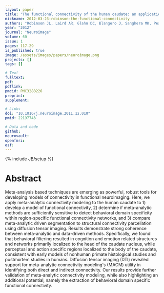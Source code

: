 ```yaml
---
layout: paper
title: "The functional connectivity of the human caudate: an application of meta-analytic connectivity modeling with behavioral filtering."
nickname: 2012-03-23-robinson-the-functional-connectivity
authors: "Robinson JL, Laird AR, Glahn DC, Blangero J, Sanghera MK, Pessoa L, Fox PM, Uecker A, Friehs G, Young KA, Griffin JL, Lovallo WR, Fox PT"
year: "2012"
journal: "Neuroimage"
volume: 60
issue: 1
pages: 117-29
is_published: true
image: /assets/images/papers/neuroimage.png
projects: []
tags: []

# Text
fulltext:
pdf:
pdflink:
pmcid: PMC3288226
preprint:
supplement:

# Links
doi: "10.1016/j.neuroimage.2011.12.010"
pmid: 22197743

# Data and code
github:
neurovault:
openfmri:
osf:
---
```

{% include JB/setup %}

# Abstract

Meta-analysis based techniques are emerging as powerful, robust tools for developing models of connectivity in functional neuroimaging. Here, we apply meta-analytic connectivity modeling to the human caudate to 1) develop a model of functional connectivity, 2) determine if meta-analytic methods are sufficiently sensitive to detect behavioral domain specificity within region-specific functional connectivity networks, and 3) compare meta-analytic driven segmentation to structural connectivity parcellation using diffusion tensor imaging. Results demonstrate strong coherence between meta-analytic and data-driven methods. Specifically, we found that behavioral filtering resulted in cognition and emotion related structures and networks primarily localized to the head of the caudate nucleus, while perceptual and action specific regions localized to the body of the caudate, consistent with early models of nonhuman primate histological studies and postmortem studies in humans. Diffusion tensor imaging (DTI) revealed support for meta-analytic connectivity modeling's (MACM) utility in identifying both direct and indirect connectivity. Our results provide further validation of meta-analytic connectivity modeling, while also highlighting an additional potential, namely the extraction of behavioral domain specific functional connectivity.
